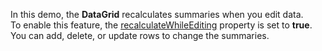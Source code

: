 In&nbsp;this demo, the **DataGrid** recalculates summaries when you edit data. To&nbsp;enable this feature, the [recalculateWhileEditing](/Documentation/ApiReference/UI_Widgets/dxDataGrid/Configuration/summary/#recalculateWhileEditing) property is&nbsp;set to&nbsp;**true**. You can add, delete, or&nbsp;update rows to&nbsp;change the summaries.